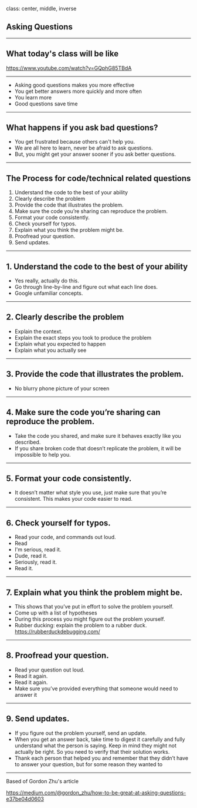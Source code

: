 class: center, middle, inverse

## Asking Questions
---

## What today's class will be like

https://www.youtube.com/watch?v=GQphG85TBdA


---

- Asking good questions makes you more effective
- You get better answers more quickly and more often
- You learn more
- Good questions save time

---

## What happens if you ask bad questions?

- You get frustrated because others can't help you.
- We are all here to learn, never be afraid to ask questions.
- But, you might get your answer sooner if you ask better questions.

---

## The Process for code/technical related questions

1. Understand the code to the best of your ability
2. Clearly describe the problem
3. Provide the code that illustrates the problem.
4. Make sure the code you’re sharing can reproduce the problem.
5. Format your code consistently.
6. Check yourself for typos.
7. Explain what you think the problem might be.
8. Proofread your question.
9. Send updates.

---

## 1. Understand the code to the best of your ability

- Yes really, actually do this.
- Go through line-by-line and figure out what each line does.
- Google unfamiliar concepts.

---

## 2. Clearly describe the problem

- Explain the context.
- Explain the exact steps you took to produce the problem
- Explain what you expected to happen
- Explain what you actually see

---

## 3. Provide the code that illustrates the problem.

- No blurry phone picture of your screen

---

## 4. Make sure the code you’re sharing can reproduce the problem.

- Take the code you shared, and make sure it behaves exactly like you described.
- If you share broken code that doesn’t replicate the problem, it will be impossible to help you.

---

## 5. Format your code consistently.

- It doesn’t matter what style you use, just make sure that you’re consistent. This makes your code easier to read.

---

## 6. Check yourself for typos.

- Read your code, and commands out loud.
- Read
- I'm serious, read it.
- Dude, read it.
- Seriously, read it.
- Read it.

---

## 7. Explain what you think the problem might be.

- This shows that you’ve put in effort to solve the problem yourself.
- Come up with a list of hypotheses
- During this process you might figure out the problem yourself.
- Rubber ducking: explain the problem to a rubber duck.
  https://rubberduckdebugging.com/
--- 

## 8. Proofread your question.

- Read your question out loud.
- Read it again.
- Read it again.
- Make sure you’ve provided everything that someone would need to answer it

---

## 9. Send updates.

- If you figure out the problem yourself, send an update.
- When you get an answer back, take time to digest it carefully and fully understand what the person is saying. Keep in mind they might not actually be right. So you need to verify that their solution works.
- Thank each person that helped you and remember that they didn’t have to answer your question, but for some reason they wanted to


---

Based of Gordon Zhu's article

https://medium.com/@gordon_zhu/how-to-be-great-at-asking-questions-e37be04d0603


